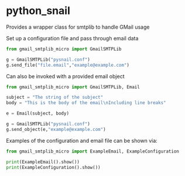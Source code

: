 # python_snail

Provides a wrapper class for smtplib to handle GMail usage

Set up a configuration file and pass through email data

```python
from gmail_smtplib_micro import GmailSMTPLib

g = GmailSMTPLib("pysnail.conf")
g.send_file("file.email","example@example.com")
```

Can also be invoked with a provided email object

```python
from gmail_smtplib_micro import GmailSMTPLib, Email

subject = "The string of the subject"
body = "This is the body of the email\nIncluding line breaks"

e = Email(subject, body)

g = GmailSMTPLib("pysnail.conf")
g.send_object(e,"example@example.com")
```

Examples of the configuration and email file can be shown via:
```python
from gmail_smtplib_micro import ExampleEmail, ExampleConfiguration

print(ExampleEmail().show())
print(ExampleConfiguration().show())
```
